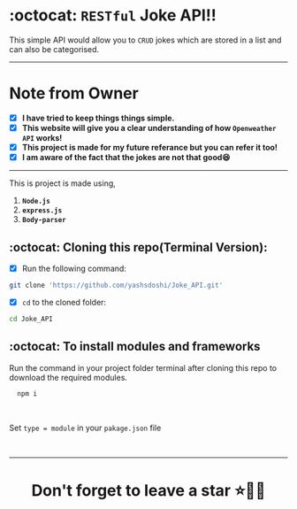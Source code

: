 # :octocat: `RESTful` Joke API‼

This simple API would allow you to  `CRUD` jokes which are stored in a list and can also be categorised. 

<hr />

# Note from Owner
- [x] <b>I have tried to keep things things simple.</b>
- [x] <b>This website will give you a clear understanding of how `Openweather API` works!</b>
- [x] <b>This project is made for my future referance but you can refer it too!</b>
- [x] <b>I am aware of the fact that the jokes are not that good😆</b>

<hr />

This is project is made using,

1. <b>`Node.js`</b> 
2. <b>`express.js`</b>
3. <b>`Body-parser`</b>

## :octocat: Cloning this repo(Terminal Version):
- [x] Run the following command:
```bash 
git clone 'https://github.com/yashsdoshi/Joke_API.git' 
```
- [x] `cd` to the cloned folder:
```bash 
cd Joke_API
```

## :octocat: To install modules and frameworks

Run the command in your project folder terminal after cloning this repo to download the required modules.
```bash
  npm i
```
<br />

Set `type = module` in your `pakage.json` file

<br />
<hr />

# <div align="center">Don't forget to leave a star ⭐️🙇‍♂️</div>
